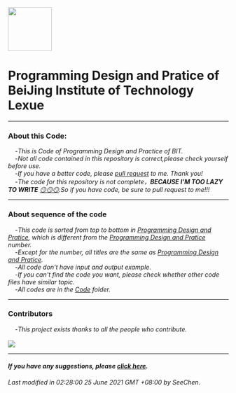 <img src="http://www.jd-tv.com/uploads/allimg/170126/154920H54_0.png" width="100" height="100" alt=""/>

# Programming Design and Pratice of BeiJing Institute of Technology Lexue
***
### About this Code:
&nbsp;&nbsp;&nbsp;&nbsp;-*This is Code of Programming Design and Practice of BIT.*<br/>
&nbsp;&nbsp;&nbsp;&nbsp;-*Not all code contained in this repository is correct,please check yourself before use.*</br>
&nbsp;&nbsp;&nbsp;&nbsp;-*If you have a better code, please [pull request](https://docs.github.com/en/github/collaborating-with-pull-requests/proposing-changes-to-your-work-with-pull-requests/creating-a-pull-request) to me. Thank you!*</br>
&nbsp;&nbsp;&nbsp;&nbsp;-*The code for this repository is not complete，**BECAUSE I'M TOO LAZY TO WRITE** [😏😏😏](https://www.google.com/search?q=%E6%BB%91%E7%A8%BD&rlz=1C1SQJL_enMY905MY905&source=lnms&tbm=isch&sa=X&ved=2ahUKEwj6uM-Gia_xAhV8yDgGHdggBL0Q_AUoAXoECAEQAw&biw=1280&bih=648).So if you have code, be sure to pull request to me!!!*</br>
***
### About sequence of the code
&nbsp;&nbsp;&nbsp;&nbsp;-*This code is sorted from top to bottom in [Programming Design and Pratice](http://lexue.bit.edu.cn/course/view.php?id=8303), which is different from the [Programming Design and Pratice](http://lexue.bit.edu.cn/course/view.php?id=8303) number.*</br>
&nbsp;&nbsp;&nbsp;&nbsp;-*Except for the number, all titles are the same as [Programming Design and Pratice](http://lexue.bit.edu.cn/course/view.php?id=8303).*</br>
&nbsp;&nbsp;&nbsp;&nbsp;-*All code don't have input and output example.*</br>
&nbsp;&nbsp;&nbsp;&nbsp;-*If you can't find the code you want, please check whether other code files have similar topic.*</br>
&nbsp;&nbsp;&nbsp;&nbsp;-*All codes are in the [Code](https://github.com/SeeChen/programming_Degisn_Method_And_Practice/tree/main/Code) folder.*</br>
***
### Contributors
&nbsp;&nbsp;&nbsp;&nbsp;-*This project exists thanks to all the people who contribute.*</br></br>
<a href="https://github.com/SeeChen/lexue_C_Language/graphs/contributors"><img src="https://contrib.rocks/image?repo=SeeChen/lexue_C_Language" /></a>
***
#### *If you have any suggestions, please [click here](https://wa.me/60108279254).*
###### *Last modified in 02:28:00 25 June 2021 GMT +08:00 by SeeChen.*
